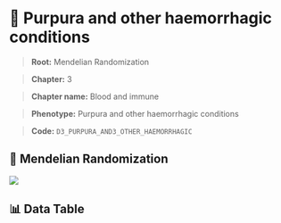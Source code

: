 # 🧪 Purpura and other haemorrhagic conditions

> **Root:** Mendelian Randomization

> **Chapter:** 3  

> **Chapter name:** Blood and immune

> **Phenotype:** Purpura and other haemorrhagic conditions  

> **Code:** `D3_PURPURA_AND3_OTHER_HAEMORRHAGIC`

## 🧬 Mendelian Randomization  

<img src="/MR/Figures/Forward/D3_PURPURA_AND3_OTHER_HAEMORRHAGIC.png"/>

## 📊 Data Table

<CsvTableMRF src="/MR_Data/Forward/D3_PURPURA_AND3_OTHER_HAEMORRHAGIC.csv"/>
